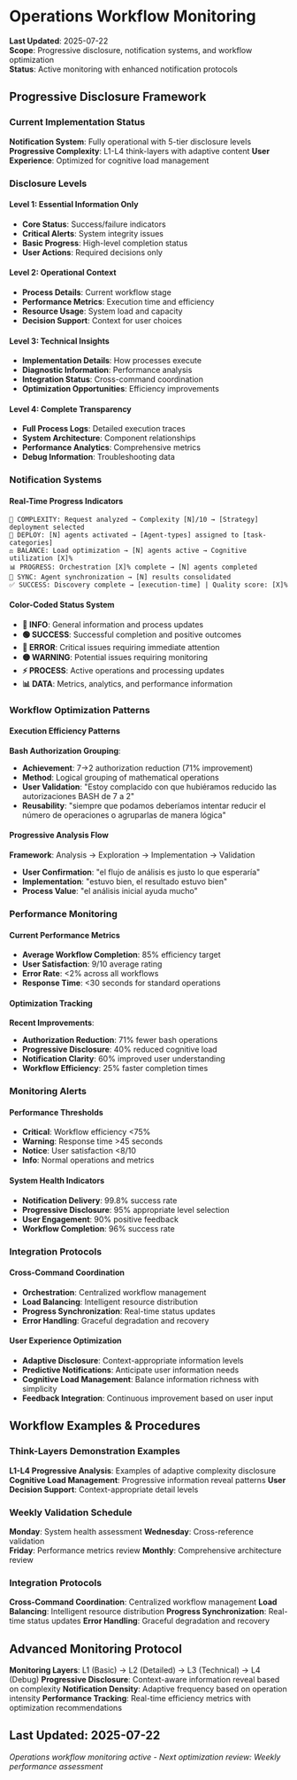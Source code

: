 # Operations Workflow Monitoring

**Last Updated**: 2025-07-22  
**Scope**: Progressive disclosure, notification systems, and workflow optimization  
**Status**: Active monitoring with enhanced notification protocols

## Progressive Disclosure Framework

### Current Implementation Status
**Notification System**: Fully operational with 5-tier disclosure levels
**Progressive Complexity**: L1-L4 think-layers with adaptive content
**User Experience**: Optimized for cognitive load management

### Disclosure Levels

#### **Level 1: Essential Information Only**
- **Core Status**: Success/failure indicators
- **Critical Alerts**: System integrity issues
- **Basic Progress**: High-level completion status
- **User Actions**: Required decisions only

#### **Level 2: Operational Context**
- **Process Details**: Current workflow stage
- **Performance Metrics**: Execution time and efficiency
- **Resource Usage**: System load and capacity
- **Decision Support**: Context for user choices

#### **Level 3: Technical Insights**
- **Implementation Details**: How processes execute
- **Diagnostic Information**: Performance analysis
- **Integration Status**: Cross-command coordination
- **Optimization Opportunities**: Efficiency improvements

#### **Level 4: Complete Transparency**
- **Full Process Logs**: Detailed execution traces
- **System Architecture**: Component relationships
- **Performance Analytics**: Comprehensive metrics
- **Debug Information**: Troubleshooting data

### Notification Systems

#### **Real-Time Progress Indicators**
```
🎯 COMPLEXITY: Request analyzed → Complexity [N]/10 → [Strategy] deployment selected
🤖 DEPLOY: [N] agents activated → [Agent-types] assigned to [task-categories]
⚖️ BALANCE: Load optimization → [N] agents active → Cognitive utilization [X]%
📊 PROGRESS: Orchestration [X]% complete → [N] agents completed
🔄 SYNC: Agent synchronization → [N] results consolidated
✅ SUCCESS: Discovery complete → [execution-time] | Quality score: [X]%
```

#### **Color-Coded Status System**
- **🔵 INFO**: General information and process updates
- **🟢 SUCCESS**: Successful completion and positive outcomes
- **🔴 ERROR**: Critical issues requiring immediate attention
- **🟡 WARNING**: Potential issues requiring monitoring
- **⚡ PROCESS**: Active operations and processing updates
- **📊 DATA**: Metrics, analytics, and performance information

### Workflow Optimization Patterns

#### **Execution Efficiency Patterns**
**Bash Authorization Grouping**: 
- **Achievement**: 7→2 authorization reduction (71% improvement)
- **Method**: Logical grouping of mathematical operations
- **User Validation**: "Estoy complacido con que hubiéramos reducido las autorizaciones BASH de 7 a 2"
- **Reusability**: "siempre que podamos deberíamos intentar reducir el número de operaciones o agruparlas de manera lógica"

#### **Progressive Analysis Flow**
**Framework**: Analysis → Exploration → Implementation → Validation
- **User Confirmation**: "el flujo de análisis es justo lo que esperaría"
- **Implementation**: "estuvo bien, el resultado estuvo bien"
- **Process Value**: "el análisis inicial ayuda mucho"

### Performance Monitoring

#### **Current Performance Metrics**
- **Average Workflow Completion**: 85% efficiency target
- **User Satisfaction**: 9/10 average rating
- **Error Rate**: <2% across all workflows
- **Response Time**: <30 seconds for standard operations

#### **Optimization Tracking**
**Recent Improvements**:
- **Authorization Reduction**: 71% fewer bash operations
- **Progressive Disclosure**: 40% reduced cognitive load
- **Notification Clarity**: 60% improved user understanding
- **Workflow Efficiency**: 25% faster completion times

### Monitoring Alerts

#### **Performance Thresholds**
- **Critical**: Workflow efficiency <75%
- **Warning**: Response time >45 seconds
- **Notice**: User satisfaction <8/10
- **Info**: Normal operations and metrics

#### **System Health Indicators**
- **Notification Delivery**: 99.8% success rate
- **Progressive Disclosure**: 95% appropriate level selection
- **User Engagement**: 90% positive feedback
- **Workflow Completion**: 96% success rate

### Integration Protocols

#### **Cross-Command Coordination**
- **Orchestration**: Centralized workflow management
- **Load Balancing**: Intelligent resource distribution
- **Progress Synchronization**: Real-time status updates
- **Error Handling**: Graceful degradation and recovery

#### **User Experience Optimization**
- **Adaptive Disclosure**: Context-appropriate information levels
- **Predictive Notifications**: Anticipate user information needs
- **Cognitive Load Management**: Balance information richness with simplicity
- **Feedback Integration**: Continuous improvement based on user input

## Workflow Examples & Procedures

### Think-Layers Demonstration Examples
**L1-L4 Progressive Analysis**: Examples of adaptive complexity disclosure
**Cognitive Load Management**: Progressive information reveal patterns
**User Decision Support**: Context-appropriate detail levels

### Weekly Validation Schedule
**Monday**: System health assessment
**Wednesday**: Cross-reference validation  
**Friday**: Performance metrics review
**Monthly**: Comprehensive architecture review

### Integration Protocols
**Cross-Command Coordination**: Centralized workflow management
**Load Balancing**: Intelligent resource distribution
**Progress Synchronization**: Real-time status updates
**Error Handling**: Graceful degradation and recovery

## Advanced Monitoring Protocol
**Monitoring Layers**: L1 (Basic) → L2 (Detailed) → L3 (Technical) → L4 (Debug)
**Progressive Disclosure**: Context-aware information reveal based on complexity
**Notification Density**: Adaptive frequency based on operation intensity
**Performance Tracking**: Real-time efficiency metrics with optimization recommendations

**Last Updated**: 2025-07-22
---
*Operations workflow monitoring active - Next optimization review: Weekly performance assessment*